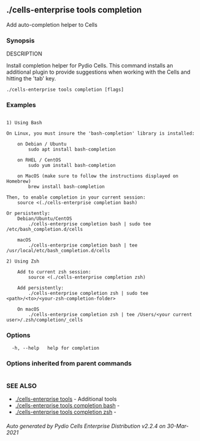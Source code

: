 ## ./cells-enterprise tools completion

Add auto-completion helper to Cells

### Synopsis


DESCRIPTION

  Install completion helper for Pydio Cells.
  This command installs an additional plugin to provide suggestions when working with the Cells and hitting the 'tab' key.


```
./cells-enterprise tools completion [flags]
```

### Examples

```

1) Using Bash

On Linux, you must insure the 'bash-completion' library is installed:
	
	on Debian / Ubuntu
		sudo apt install bash-completion

	on RHEL / CentOS
		sudo yum install bash-completion

	on MacOS (make sure to follow the instructions displayed on Homebrew)
		brew install bash-completion

Then, to enable completion in your current session:
	source <(./cells-enterprise completion bash)

Or persistently:
	Debian/Ubuntu/CentOS
		./cells-enterprise completion bash | sudo tee /etc/bash_completion.d/cells

	macOS
		./cells-enterprise completion bash | tee /usr/local/etc/bash_completion.d/cells

2) Using Zsh

	Add to current zsh session:
		source <(./cells-enterprise completion zsh)

	Add persistently:
		./cells-enterprise completion zsh | sudo tee <path>/<to>/<your-zsh-completion-folder>
	
	On macOS
		./cells-enterprise completion zsh | tee /Users/<your current user>/.zsh/completion/_cells

```

### Options

```
  -h, --help   help for completion
```

### Options inherited from parent commands

```
```

### SEE ALSO

* [./cells-enterprise tools](./cells-enterprise-tools)	 - Additional tools
* [./cells-enterprise tools completion bash](./cells-enterprise-tools-completion-bash)	 - 
* [./cells-enterprise tools completion zsh](./cells-enterprise-tools-completion-zsh)	 - 

###### Auto generated by Pydio Cells Enterprise Distribution v2.2.4 on 30-Mar-2021

